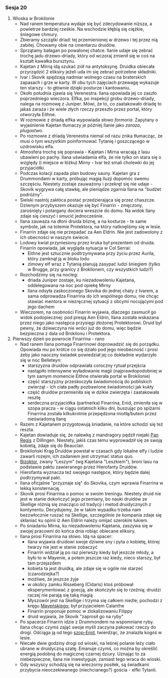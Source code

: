 ### Sesja 20
1. Wioska w Brokilonie
    - Nad ranem temperatura wydaje się być zdecydowanie niższa, a powietrze bardziej rześkie. Na wschodzie kłębią się ciężkie, śniegowe chmury.
    - Zbieramy szczątki driad: tej przemienionej w drzewo i tej przez nią zabitej. Chowamy obie na cmentarzu druidów.
    - Sprzątamy bałagan po powalonej chatce. Ilanie udaje się zebrać trochę jadu drzewo-driady, który od wczoraj zmienił się w coś na kształt kawałka bursztynu.
    - Kajetan z Mirną idą szukać ziół na antytoksynę. Druidka obiecała przyrządzić 2 eliksiry jeżeli uda im się zebrać potrzebne składniki.
    - Ivar i Skovik spędzają nadmiar wolnego czasu na braterskich zapasach i grze w karty. W obu tych zajęciach przewagę wykazuje ten starszy - to głównie dzięki posturze i kantowaniu.
    - Około południa zjawia się Verenestra. Ilana opowiada jej co zaszło poprzedniego wieczora. Elfka, po inspekcji grobu drzewo-driady, nalega na rozmowę z Juniper. Mówi, że to, co zaatakowało driadę to jakaś zaraza i że wiele złych rzeczy przeszło przez portal, który otworzyła Eithne.
    - W rozmowie z driadą elfka wypowiada słowo *formoria*. Zapytany o wyjaśnienie Kajetan tłumaczy je później Ilanie jako *zaraza*, *plugastwo*.
    - Po rozmowie z driadą Verenestra niemal od razu znika tłumacząc, że musi o tym wszystkim poinformować Tytanię i goszczącego w uzdrowisku elfa.
    - Atmosfera trochę się poprawia - Kajetan i Mirna wracają z lasu ubawieni po pachy. Ilana uświadamia elfa, że nie tylko on stara się o względy (i miejsce w łóżku) Mirny - Ivar też smali cholewki do jej przyjaciółki.
    - Podczas kolacji zapada plan budowy sauny. Kajetan gra z Drummondami w karty, próbując magią iluzji dopomóc swemu szczęściu. Niestety zostaje zauważony i przekręt się nie udaje - Skovik wygrywa całą stawkę, ale pieniądze zgarnia Ilana na "budżet podróżny".
    - Sielski nastrój zakłóca postać przedzierająca się przez chaszcze. Dziwnym przybyszem okazuje się być Finarrin - zmęczony, zarośnięty i potargany dociera wreszcie do domu. Na widok Ilany zdaje się cieszyć i smucić jednocześnie.
    - Ilana zauważa na dłoni druida bliznę, a na kosturze - te same symbole, jak na totemie Protektora, na który natknęliśmy się w lesie.
    - Finarrin zdaje się nie przepadać za Aen Eldrin. Nie jest zadowolony z ich obecności  w naszym świecie.
    - Lodowy kwiat przyniesiony przez kruka był prezentem od druida. Finarrin opowiada, jak wygląda sytuacja w Col Serrai:
        - Eithne jest sztucznie podtrzymywana przy życiu przez Aurila, który zamknął ją w bloku lodu
        - zimowy elf wraz z Tytanią planują zasypać ludzi śniegiem (tylko w Brugge, przy granicy z Brokilonem, czy wszystkich ludzi?)
    - Rozchodzimy się na nocleg: 
        - driada Juniper zostaje, ku niezadowoleniu Kajetana, oddelegowana na noc pod opiekę Mirny
        - Ilana odsyła zaskoczonego Skovika do jednej chaty z Ivarem, a sama odprowadza Finarrina do ich wspólnego domu, nie chcąc stawiać mentora w niezręcznej sytuacji z obcymi nocującymi pod jego dachem
    - Wieczorem, na osobności Finarrin wyjawia, dlaczego zasmucił go widok podopiecznej: pod presją Aen Eldrin, Ilana została wskazana przez niego jako następca przysięgi złożonej Protektorowi. Druid był pewny, że dziewczyna nie wróci już do domu, więc będzie bezpieczna z dala od Brokilonu i Protektora.
2. Pierwszy dzień po powrocie Finarrina - rano
    - Nad ranem Ilana pomaga Finarrinowi doprowadzić się do porządku. Opowiada mu po krótce co się działo pod jego nieobecność i prosi żeby jako naoczny świadek powiedział jej co dokładnie wydarzyło się w noc Belleteyn:
        - starszyzna druidów odprawiała coroczny rytuał przejścia
        - nastąpiło intensywne wyładowanie magii (najprawdopodobniej w tym samym momencie Eithne otwierała portal w Brokilonie)
        - część starszyzny przeskoczyła świadomością do pobliskich zwierząt - ich ciała padły pozbawione świadomości jak kukły
        - część druidów przemieniła się w dzikie zwierzęta i zaatakowała resztę
        - serdeczna przyjaciółka (partnerka) Finarrina, Enid, zmieniła się w szopa pracza - w ciągu ostatnich kilku dni, buszując po spiżarni Finarrina została kilkukrotnie przepędzona miotłą/butem przez nieświadomą Ilanę
    - Razem z Kajetanem przygotowują śniadanie, na które schodzi się też reszta.
    - Kajetan dowiaduje się, że nalewkę z mandragory pędził niejaki [Pan Regis](Regis) z Dillingen. Niestety, jakiś czas temu wyprowadził się ze swoją kobietą, zdaje się do Beauclair.
    - Brokiloński Krąg Druidów powstał w czasach gdy lokalne elfy i ludzie zawarli rozejm, ich zadaniem jest utrzymać status quo.
    - [Bizoktor](Bizoktor), zwany "Leszym" (wg Kajetana "Leszkiem"), broni lasu na podstawie paktu zawieranego przez Hierofanty Druidów.
    - Hierofanta wyznacza też swojego następce, który będzie dalej podtrzymywał pakt.
    - Ilana oficjalnie "przyznaje się" do Skovika, czym wprawia Finarrina w lekką konsternację.
    - Skovik prosi Finarrina o pomoc w swoim treningu. Niestety druid nie jest w stanie dokończyć jego przemiany, bo nauki druidów ze Skellige różnią się znacząco od tradycji i metod druidycznych z kontynentu. Decydujemy, że w takim wypadku trzeba nam bezzwłocznie ruszać na Skellige, szczególnie że kompania zdaje się skłaniać ku opinii iż Aen Eldrin należy omijać szerokim łukiem.
    - Po śniadaniu Mirna, ku niezadowoleniu Kajetana, zaszywa się w swojej pracowni do końca dnia robiąc obiecane eliksiry. 
    - Ilana prosi Finarrina na słowo. Idą na spacer:
        - Ilana wyjawia druidowi swoje dziwne sny i pyta o kobietę, której twarzy nie jest w stanie zobaczyć 
        - Finarrin widział ją po raz pierwszy kiedy był jeszcze młody, a było to w Mayenie, a potem jeszcze raz kiedy, nieco starszy, był tam przejazdem
        - kobieta ta jest druidką, ale zdaje się w ogóle nie starzeć (czarodziejka?)
        - możliwe, że jeszcze żyje
        - w okolicy zamku Risseberg (Cidaris) ktoś próbował eksperymentować z goecją, ale skończyło się to rzeźnią; druidzi raczej nie parają się taką magią
        - Myszowór jest na Skellige i trzyma się całkiem nieźle; pochodzi z kręgu [Mayeńskiego](Mayena); był przyjacielem Calanthe
        - Finarrin proponuje pomoc w zlokalizowaniu Filippy
        - druid wyjawia, że Skovik "zaprosił go na ryby"
    - Po spacerze Finarrin idzie z Drummondem na wspomniane ryby. Ilana chcąc czymś zająć swoje myśli zaczyna pakować rzeczy do drogi. Odciąga ją od tego [szop-Enid](Enid), twierdząc, że znalazła kogoś w lesie. 
    - Niecałe dwie godziny drogi od wioski, na leśnej polanie leży ciało ubrane w druidyczną szatę. Emanuje czymś, co można by określić energią podobną do magicznej czarnej dziury. Uznając to za niebezpieczne, Ilana nie inwestyguje, zamiast tego wraca do wioski.
    - Gdy wszyscy schodzą się na wieczorny posiłek, są świadkami przybycia nieoczekiwanego (niechcianego?) gościa - elfki Tytanii.
